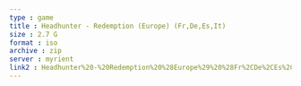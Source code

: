 ```yaml
---
type : game
title : Headhunter - Redemption (Europe) (Fr,De,Es,It)
size : 2.7 G
format : iso
archive : zip
server : myrient
link2 : Headhunter%20-%20Redemption%20%28Europe%29%20%28Fr%2CDe%2CEs%2CIt%29
---
```

